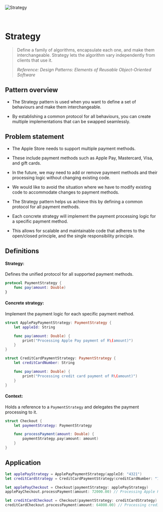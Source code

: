 ![Strategy](https://github.com/user-attachments/assets/94c6b446-531f-4942-87bc-e3c17fe0392b)

<br />

# Strategy

> Define a family of algorithms, encapsulate each one, and make them interchangeable. Strategy lets the algorithm vary independently from clients that use it.
>
> _Reference: Design Patterns: Elements of Reusable Object-Oriented Software_

## Pattern overview

- The Strategy pattern is used when you want to define a set of behaviours and make them interchangeable.

-	By establishing a common protocol for all behaviours, you can create multiple implementations that can be swapped seamlessly.

## Problem statement

- The Apple Store needs to support multiple payment methods.

- These include payment methods such as Apple Pay, Mastercard, Visa, and gift cards.

- In the future, we may need to add or remove payment methods and their processing logic without changing existing code.

- We would like to avoid the situation where we have to modify existing code to accommodate changes to payment methods.

- The Strategy pattern helps us achieve this by defining a common protocol for all payment methods.

- Each concrete strategy will implement the payment processing logic for a specific payment method.

- This allows for scalable and maintainable code that adheres to the open/closed principle, and the single responsibility principle.

## Definitions

#### Strategy:

Defines the unified protocol for all supported payment methods.

```swift
protocol PaymentStrategy {
    func pay(amount: Double)
}
```

#### Concrete strategy:

Implement the payment logic for each specific payment method.

```swift
struct ApplePayPaymentStrategy: PaymentStrategy {
    let appleId: String

    func pay(amount: Double) {
        print("Processing Apple Pay payment of R\(amount)")
    }
}

struct CreditCardPaymentStrategy: PaymentStrategy {
    let creditCardNumber: String

    func pay(amount: Double) {
        print("Processing credit card payment of R\(amount)")
    }
}
```

#### Context:

Holds a reference to a `PaymentStrategy` and delegates the payment processing to it.

```swift
struct Checkout {
    let paymentStrategy: PaymentStrategy

    func processPayment(amount: Double) {
        paymentStrategy.pay(amount: amount)
    }
}
```

## Application

```swift
let applePayStrategy = ApplePayPaymentStrategy(appleId: "4321")
let creditCardStrategy = CreditCardPaymentStrategy(creditCardNumber: "1234567890")

let applePayCheckout = Checkout(paymentStrategy: applePayStrategy)
applePayCheckout.processPayment(amount: 72000.00) // Processing Apple Pay payment of R72000.00

let creditCardCheckout = Checkout(paymentStrategy: creditCardStrategy)
creditCardCheckout.processPayment(amount: 64000.00) // Processing credit card payment of R64000.00
```
